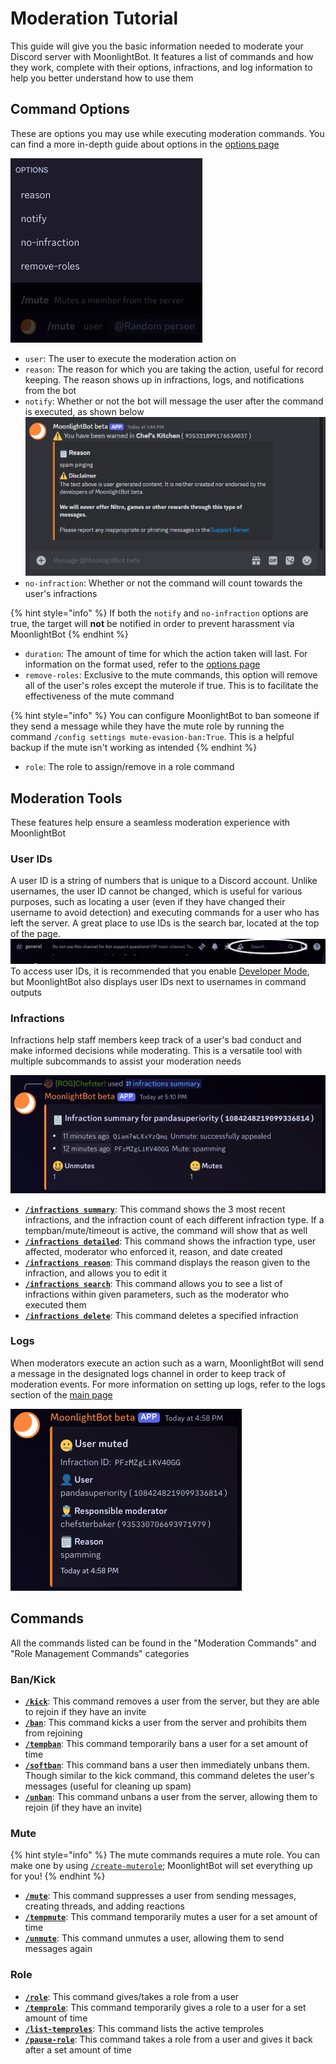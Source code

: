 # Moderation Tutorial

This guide will give you the basic information needed to moderate your Discord server with MoonlightBot. It features a list of commands and how they work, complete with their options, infractions, and log information to help you better understand how to use them

## Command Options

These are options you may use while executing moderation commands. You can find a more in-depth guide about options in the [options page](/start-up/options.md)

![A list of example options in a mute command](/.gitbook/assets/MuteOptions.png "Options Example")

- `user`: The user to execute the moderation action on
- `reason`: The reason for which you are taking the action, useful for record keeping. The reason shows up in infractions, logs, and notifications from the bot
- `notify`: Whether or not the bot will message the user after the command is executed, as shown below
![An example of a notification from the bot](/.gitbook/assets/NotifyExample.png "Notify Example")
- `no-infraction`: Whether or not the command will count towards the user's infractions

{% hint style="info" %}
If both the `notify` and `no-infraction` options are true, the target will **not** be notified in order to prevent harassment via MoonlightBot
{% endhint %}

- `duration`: The amount of time for which the action taken will last. For information on the format used, refer to the [options page](/start-up/options.md#Durations)
- `remove-roles`: Exclusive to the mute commands, this option will remove all of the user's roles except the muterole if true. This is to facilitate the effectiveness of the mute command

{% hint style="info" %}
You can configure MoonlightBot to ban someone if they send a message while they have the mute role by running the command `/config settings mute-evasion-ban:True`. This is a helpful backup if the mute isn't working as intended
{% endhint %}

- `role`: The role to assign/remove in a role command

## Moderation Tools

These features help ensure a seamless moderation experience with MoonlightBot

### User IDs

A user ID is a string of numbers that is unique to a Discord account. Unlike usernames, the user ID cannot be changed, which is useful for various purposes, such as locating a user (even if they have changed their username to avoid detection) and executing commands for a user who has left the server. A great place to use IDs is the search bar, located at the top of the page.
![The search bar at the top of the page](/.gitbook/assets/searchBar.jpg "Search Bar")
To access user IDs, it is recommended that you enable [Developer Mode](/advanced/developer-mode.md), but MoonlightBot also displays user IDs next to usernames in command outputs

### Infractions

Infractions help staff members keep track of a user's bad conduct and make informed decisions while moderating. This is a versatile tool with multiple subcommands to assist your moderation needs

![An example of the Infractions Summary command](/.gitbook/assets/InfractionsExample.png "Infractions Example")

- [**`/infractions summary`**](/moderation-commands/infractions.md#summary): This command shows the 3 most recent infractions, and the infraction count of each different infraction type. If a tempban/mute/timeout is active, the command will show that as well
- [**`/infractions detailed`**](/moderation-commands/infractions.md#detailed): This command shows the infraction type, user affected, moderator who enforced it, reason, and date created
- [**`/infractions reason`**](/moderation-commands/infractions.md#reason): This command displays the reason given to the infraction, and allows you to edit it
- [**`/infractions search`**](/moderation-commands/infractions.md#search): This command allows you to see a list of infractions within given parameters, such as the moderator who executed them
- [**`/infractions delete`**](/moderation-commands/infractions.md#delete): This command deletes a specified infraction

### Logs

When moderators execute an action such as a warn, MoonlightBot will send a message in the designated logs channel in order to keep track of moderation events. For more information on setting up logs, refer to the logs section of the [main page](/README.md)

![A log example containg a mute infraction](/.gitbook/assets/LogExample.png "Logs Example")

## Commands

All the commands listed can be found in the "Moderation Commands" and "Role Management Commands" categories

### Ban/Kick

- [**`/kick`**](/moderation-commands/kick.md): This command removes a user from the server, but they are able to rejoin if they have an invite
- [**`/ban`**](/moderation-commands/ban.md): This command kicks a user from the server and prohibits them from rejoining
- [**`/tempban`**](/moderation-commands/tempban.md): This command temporarily bans a user for a set amount of time
- [**`/softban`**](/moderation-commands/softban.md): This command bans a user then immediately unbans them. Though similar to the kick command, this command deletes the user's messages (useful for cleaning up spam)
- [**`/unban`**](/moderation-commands/unban.md): This command unbans a user from the server, allowing them to rejoin (if they have an invite)
  
### Mute

{% hint style="info" %}
The mute commands requires a mute role. You can make one by using [`/create-muterole`](/management-commands/create-muterole.md); MoonlightBot will set everything up for you!
{% endhint %}

- [**`/mute`**](/moderation-commands/mute.md): This command suppresses a user from sending messages, creating threads, and adding reactions
- [**`/tempmute`**](/moderation-commands/tempmute.md): This command temporarily mutes a user for a set amount of time
- [**`/unmute`**](/moderation-commands/unmute.md): This command unmutes a user, allowing them to send messages again

### Role

- [**`/role`**](/role-management-commands/role.md): This command gives/takes a role from a user
- [**`/temprole`**](/role-management-commands/temprole.md): This command temporarily gives a role to a user for a set amount of time
- [**`/list-temproles`**](/role-management-commands/list-temproles.md): This command lists the active temproles
- [**`/pause-role`**](/role-management-commands/pause-role.md): This command takes a role from a user and gives it back after a set amount of time
